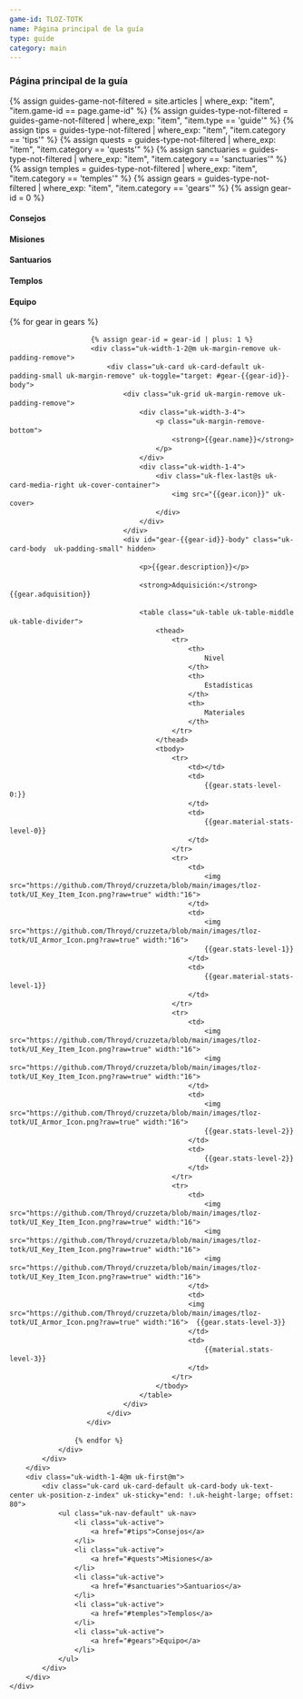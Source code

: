 ```yaml
---
game-id: TLOZ-TOTK
name: Página principal de la guía
type: guide
category: main
---
```

<h3>Página principal de la guía</h3>
{% assign guides-game-not-filtered = site.articles | where_exp: "item", "item.game-id == page.game-id" %}
{% assign guides-type-not-filtered = guides-game-not-filtered | where_exp: "item", "item.type == 'guide'" %}
{% assign tips = guides-type-not-filtered | where_exp: "item", "item.category == 'tips'" %}
{% assign quests = guides-type-not-filtered | where_exp: "item", "item.category == 'quests'" %}
{% assign sanctuaries = guides-type-not-filtered | where_exp: "item", "item.category == 'sanctuaries'" %}
{% assign temples = guides-type-not-filtered | where_exp: "item", "item.category == 'temples'" %}
{% assign gears = guides-type-not-filtered | where_exp: "item", "item.category == 'gears'" %}
{% assign gear-id = 0 %}
<div>
    <div class="uk-grid">
        <div class="uk-width-3-4@m">
            <div>
                <h4 id="tips">Consejos</h4>
                <h4 id="quests">Misiones</h4>
                <h4 id="sanctuaries">Santuarios</h4>
                <h4 id="temples">Templos</h4>
                <h4 id="gears">Equipo</h4>
                <div class="uk-grid uk-margin-remove uk-padding-remove">
                    {% for gear in gears %}

                        {% assign gear-id = gear-id | plus: 1 %}
                        <div class="uk-width-1-2@m uk-margin-remove uk-padding-remove">
                            <div class="uk-card uk-card-default uk-padding-small uk-margin-remove" uk-toggle="target: #gear-{{gear-id}}-body">
                                <div class="uk-grid uk-margin-remove uk-padding-remove">
                                    <div class="uk-width-3-4">
                                        <p class="uk-margin-remove-bottom">
                                            <strong>{{gear.name}}</strong>
                                        </p>
                                    </div>
                                    <div class="uk-width-1-4">
                                        <div class="uk-flex-last@s uk-card-media-right uk-cover-container">
                                            <img src="{{gear.icon}}" uk-cover>
                                        </div>
                                    </div>
                                </div> 
                                <div id="gear-{{gear-id}}-body" class="uk-card-body  uk-padding-small" hidden>
                                    
                                    <p>{{gear.description}}</p>

                                    <strong>Adquisición:</strong> {{gear.adquisition}}
                                    
                                    <table class="uk-table uk-table-middle uk-table-divider">
                                        <thead>
                                            <tr>
                                                <th>
                                                    Nivel
                                                </th>
                                                <th>
                                                    Estadísticas
                                                </th>
                                                <th>
                                                    Materiales
                                                </th>
                                            </tr>
                                        </thead>
                                        <tbody>
                                            <tr>
                                                <td></td>
                                                <td>
                                                    {{gear.stats-level-0:}}
                                                </td>
                                                <td>
                                                    {{gear.material-stats-level-0}}
                                                </td>
                                            </tr>
                                            <tr>
                                                <td>
                                                    <img src="https://github.com/Throyd/cruzzeta/blob/main/images/tloz-totk/UI_Key_Item_Icon.png?raw=true" width:"16">
                                                </td>
                                                <td>
                                                    <img src="https://github.com/Throyd/cruzzeta/blob/main/images/tloz-totk/UI_Armor_Icon.png?raw=true" width:"16">  
                                                    {{gear.stats-level-1}}
                                                </td>
                                                <td>
                                                    {{gear.material-stats-level-1}}
                                                </td>
                                            </tr>
                                            <tr>
                                                <td>
                                                    <img src="https://github.com/Throyd/cruzzeta/blob/main/images/tloz-totk/UI_Key_Item_Icon.png?raw=true" width:"16">
                                                    <img src="https://github.com/Throyd/cruzzeta/blob/main/images/tloz-totk/UI_Key_Item_Icon.png?raw=true" width:"16">
                                                </td>
                                                <td>
                                                    <img src="https://github.com/Throyd/cruzzeta/blob/main/images/tloz-totk/UI_Armor_Icon.png?raw=true" width:"16"> 
                                                    {{gear.stats-level-2}}
                                                </td>
                                                <td>
                                                    {{gear.stats-level-2}}
                                                </td>
                                            </tr>
                                            <tr>
                                                <td>
                                                    <img src="https://github.com/Throyd/cruzzeta/blob/main/images/tloz-totk/UI_Key_Item_Icon.png?raw=true" width:"16">
                                                    <img src="https://github.com/Throyd/cruzzeta/blob/main/images/tloz-totk/UI_Key_Item_Icon.png?raw=true" width:"16">
                                                    <img src="https://github.com/Throyd/cruzzeta/blob/main/images/tloz-totk/UI_Key_Item_Icon.png?raw=true" width:"16">                                                    
                                                </td>
                                                <td>
                                                <img src="https://github.com/Throyd/cruzzeta/blob/main/images/tloz-totk/UI_Armor_Icon.png?raw=true" width:"16">  {{gear.stats-level-3}}
                                                </td>
                                                <td>
                                                    {{material.stats-level-3}}
                                                </td>
                                            </tr>                                            
                                        </tbody>
                                    </table>
                                </div>
                            </div>
                       </div>

                    {% endfor %}
                </div>
            </div>
        </div>
        <div class="uk-width-1-4@m uk-first@m">
            <div class="uk-card uk-card-default uk-card-body uk-text-center uk-position-z-index" uk-sticky="end: !.uk-height-large; offset: 80">
                <ul class="uk-nav-default" uk-nav>
                    <li class="uk-active">
                        <a href="#tips">Consejos</a>
                    </li>
                    <li class="uk-active">
                        <a href="#quests">Misiones</a>
                    </li>
                    <li class="uk-active">
                        <a href="#sanctuaries">Santuarios</a>
                    </li>
                    <li class="uk-active">
                        <a href="#temples">Templos</a>
                    </li>
                    <li class="uk-active">
                        <a href="#gears">Equipo</a>
                    </li>
                </ul>
            </div>
        </div>
    </div>
</div>